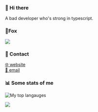 
### 👋 Hi there 

A bad developer who's strong in typescript.

### 🦊Fox

![](https://pxseu.loves.moe/2ELJv3at3.gif)

### 📱 Contact

[🌐 website](https://www.pxseu.com)\
[📧 email](mailto:contact.pxseu@gmail.com)

### 📊 Some stats of me
<!-- ![My github stats!](https://github-readme-stats.vercel.app/api?username=pxseu&show_icons=true&theme=radical&custom_title=My%20Github%20Stats:&line_height=33) \ -->
![My top langauges](https://github-readme-stats.vercel.app/api/top-langs?username=pxseu&show_icons=true&theme=radical&custom_title=My%20most%20used%20languages:&layout=compact&card_width=445) 

![](https://komarev.com/ghpvc/?username=pxseu&color=ff69b4)


